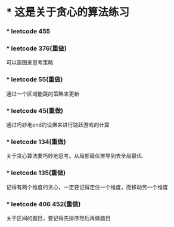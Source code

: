 # * 这是关于贪心的算法练习

### * leetcode 455

### * leetcode 376(重做)
可以画图来思考策略

### * leetcode 55(重做)
通过一个区域能跳的策略来更新

### * leetcode 45(重做)
通过巧妙地end的设置来进行跳跃游戏的计算

### * leetcode 134(重做)
关于贪心算法要巧妙地思考。从局部最优推导到去全局最优.

### * leetcode 135(重做)
记得有两个维度的贪心，一定要记得定住一个维度，而移动另一个维度

### * leetcode 406 452(重做)
关于区间的题目，要记得先排序然后再做题目

